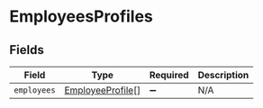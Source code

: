# EmployeesProfiles


## Fields

| Field                                                       | Type                                                        | Required                                                    | Description                                                 |
| ----------------------------------------------------------- | ----------------------------------------------------------- | ----------------------------------------------------------- | ----------------------------------------------------------- |
| `employees`                                                 | [EmployeeProfile](../../models/shared/employeeprofile.md)[] | :heavy_minus_sign:                                          | N/A                                                         |